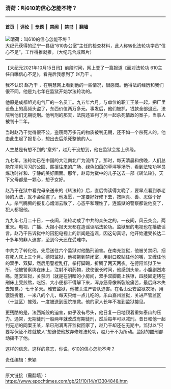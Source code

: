 ### 清荷：叫610的信心怎能不垮？

---

#### [首页](../../../..?n13304848) &nbsp;|&nbsp; [评论](../../../../../epoch-comment?n13304848) &nbsp;|&nbsp; [专题](../../../../../epoch-special?n13304848) &nbsp;|&nbsp; [禁闻](../../../../../epoch-news?n13304848) &nbsp;|&nbsp; [禁书](../../../../../books?n13304848) &nbsp;|&nbsp; [翻墙](https://github.com/gfw-breaker/nogfw/blob/master/README.md?n13304848)


<div><img alt="清荷：叫610的信心怎能不垮？" class="attachment-djy_600_400 size-djy_600_400 wp-post-image" src="https://i.epochtimes.com/assets/uploads/2019/10/p8750661a66827293-600x373.jpg"/>
<div class="caption">
 大纪元获得的辽宁一县级“610办公室”主任的检查材料，此人称转化法轮功学员“信心不足”，工作得推就推。（大纪元合成图片）
</div></div><hr/><div class="post_content" id="artbody" itemprop="articleBody">
 <!-- article content begin -->
 <p>
  【大纪元2021年10月15日讯】前段时间，网上登了一篇报道《面对法轮功 610主任自曝信心不足》，看完后我想到了
  <ok href="https://www.epochtimes.com/gb/tag/%E8%B5%B5%E4%B9%83%E5%B9%B2.html">
   赵乃干
  </ok>
  。
 </p>
 <p>
  我不认识
  <ok href="https://www.epochtimes.com/gb/tag/%E8%B5%B5%E4%B9%83%E5%B9%B2.html">
   赵乃干
  </ok>
  ，在明慧网上看到他的一些情况，很感慨。他得法的经历和我们很不同，他是九七年在监狱开始学法轮功的。
 </p>
 <p>
  他原是成都旭光电气厂的一名员工。九五年六月，与单位的职工王某一起，把厂里设备上的高频头盗了，东西价值两万多元。事发后，他们被抓，钱款全部退还，法院判他们无期徒刑。他判刑的那天，法院还宣判了另一起杀死情敌的案子，当事人被判十二年。
 </p>
 <p>
  当时赵乃干觉得很不公，盗窃两万多元的物质被判无期，还不如一个杀死人的。他由此生起了报复心，想出去后杀死整他的人。
 </p>
 <p>
  人生总是有想不到的“意外”，赵乃干没想到，他在监狱会接上佛缘。
 </p>
 <p>
  九七年，法轮功已在中国的大江南北广为流传了。那时，每天清晨和傍晚，人们总能在清风习习的公园、熙攘往来的广场、绿色如茵的草坪等场所，看到法轮功学员炼功时祥和、宁静的美好画面。那年，赵母为狱中的儿子送去一部《转法轮》，天下父母都是一颗心，想子女好。
 </p>
 <p>
  赵乃干在狱中看完母亲送来的《转法轮》后，直后悔读得太晚了，要早点看到李老师的大法，就不会偷盗了。他发愿，一定要好好修下去，按照真、善、忍做个好人。杀气腾腾的报复心烟消云散了，心态平和理性了，连监狱的警察都说他变了，犯人都服他。
 </p>
 <p>
  九九年七月二十日，一夜间，法轮功成了中共的众矢之的，一夜间，风云突变，两重天。电视、广播、大报小报天天都在造谣诬陷法轮功。监狱里的电视也在播放谣言。赵乃干告诉狱中的囚犯电视上的新闻是造谣，因这句真话，他开始遭受长达二十多年的非人迫害，至到今天还在受难中。
 </p>
 <p>
  中共为了转化他，先后送往六个监狱对他酷刑迫害。在南充监狱，他被关禁闭，捆在死人床上三个月。德阳监狱，他被拖到禁闭室，用封口胶贴住他的嘴，又缠住他的双手、双脚，然后用警棍乱打，拳打脚踢，折腾了两天两夜。在德阳监狱卫生所，他被警察绑在床上，注射不明药物，致使很长时间，他感到头晕，小腹剧烈疼痛。蓬安监狱，关禁闭（就是在阴暗的小房间，双手双脚戴上铁镣，四肢固定铐在刑床上受煎熬，吃饭、大小便都不得解下来，浑身筋骨像断裂般痛苦，最后麻木失去知觉。）七十多天。雅安监狱，他被关进严管队迫害。在名山公安监狱农场，用饿饭折磨，一米八的个儿，每天只给一点儿吃的。乐山嘉州监狱，关进严管监区（十监区）摧残，一度被送到医院抢救。他的家人长年不准到监狱接见。
 </p>
 <p>
  更残酷的是，法西斯般的迫害，似乎没有尽头，他日复一日地顶着重如泰山的压力。通常，无期徒刑一般两年就改成有期徒刑，然后每年可以减刑。昔日和他一起判无期的同案王某，早已刑满离开监狱回家了，赵乃干却还在无期中。监狱以“只要写保证不炼就放人”想迫使他放弃修炼法轮功，赵乃干不为所动。监狱的酷刑都动摇不了他。
 </p>
 <p>
  这样的信念，这样的意志，你说，610的信心怎能不垮？
 </p>
 <p>
  责任编辑：朱颖
 </p>
 <!-- article content end -->
 <div id="below_article_ad">
 </div>
</div>


---

原文链接（需翻墙）：https://www.epochtimes.com/gb/21/10/14/n13304848.htm